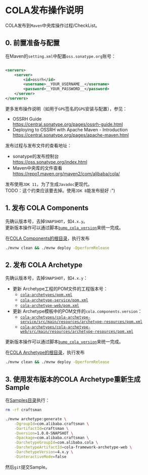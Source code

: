 # COLA发布操作说明

COLA发布到`Maven`中央库操作过程/CheckList。

## 0. 前置准备与配置

在Maven的`setting.xml`中配置`oss.sonatype.org`账号：

```xml

<servers>
    <server>
        <id>ossrh</id>
        <username>__YOUR_USERNAME__</username>
        <password>__YOUR_PASSWORD__</password>
    </server>
</servers>
```

更多发布操作说明（如用于`GPG`签名的`GPG`安装与配置），参见：

- OSSRH Guide  
  https://central.sonatype.org/pages/ossrh-guide.html
- Deploying to OSSRH with Apache Maven - Introduction  
  https://central.sonatype.org/pages/apache-maven.html

发布过程与发布文件的查看地址：

- sonatype的发布控制台  
  https://oss.sonatype.org/index.html
- Maven中央库的文件查看  
  https://repo1.maven.org/maven2/com/alibaba/cola/

发布使用`JDK 11`，为了生成`Javadoc`更现代。  
TODO：这个约束应该要去掉。使用`JDK 8`能发布挺好 :")

## 1. 发布 COLA Components

先确认版本号，去掉`SNAPSHOT`，如`4.x.y`。  
更新版本操作可以通过脚本[`bump_cola_version`](bump_cola_version)来统一完成。

在[COLA Components的根目录](../cola-components)，执行发布

```bash
./mvnw clean && ./mvnw deploy -DperformRelease
```

## 2. 发布 COLA Archetype

先确认版本号，去掉`SNAPSHOT`，如`4.x.y`：

- 更新 Archetype工程的POM文件的工程版本号：
    - [`cola-archetypes/pom.xml`](../cola-archetypes/pom.xml)
    - [`cola-archetype-service/pom.xml`](../cola-archetypes/cola-archetype-service/pom.xml)
    - [`cola-archetype-web/pom.xml`](../cola-archetypes/cola-archetype-web/pom.xml)
- 更新 Archetype模板中的POM文件的`cola.components.version`：
    - [`cola-archetypes/cola-archetype-service/src/main/resources/archetype-resources/pom.xml`](../cola-archetypes/cola-archetype-service/src/main/resources/archetype-resources/pom.xml)
    - [`cola-archetypes/cola-archetype-web/src/main/resources/archetype-resources/pom.xml`](../cola-archetypes/cola-archetype-web/src/main/resources/archetype-resources/pom.xml)

更新版本操作可以通过脚本[`bump_cola_version`](bump_cola_version)来统一完成。

在[COLA Archetype的根目录](../cola-archetypes)，执行发布

```bash
./mvnw clean && ./mvnw deploy -DperformRelease
```

## 3. 使用发布版本的COLA Archetype重新生成Sample

在[Samples目录](../samples)执行：

```bash
rm -rf craftsman

./mvnw archetype:generate \
    -DgroupId=com.alibaba.craftsman \
    -DartifactId=craftsman \
    -Dversion=1.0.0-SNAPSHOT \
    -Dpackage=com.alibaba.craftsman \
    -DarchetypeGroupId=com.alibaba.cola \
    -DarchetypeArtifactId=cola-framework-archetype-web \
    -DarchetypeVersion=4.x.y \
    -DinteractiveMode=false
```

然后`git`提交Sample。
